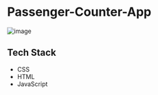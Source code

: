 # Passenger-Counter-App

<img width="auto" alt="image" src="https://user-images.githubusercontent.com/91800813/158652683-d598a3a3-5ca3-49de-898f-82926b930a7d.png">

## Tech Stack
- CSS
- HTML
- JavaScript

